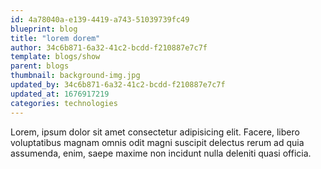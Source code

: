 ```yaml
---
id: 4a78040a-e139-4419-a743-51039739fc49
blueprint: blog
title: "lorem dorem"
author: 34c6b871-6a32-41c2-bcdd-f210887e7c7f
template: blogs/show
parent: blogs
thumbnail: background-img.jpg
updated_by: 34c6b871-6a32-41c2-bcdd-f210887e7c7f
updated_at: 1676917219
categories: technologies
---
```


Lorem, ipsum dolor sit amet consectetur adipisicing elit. Facere, libero voluptatibus magnam omnis odit magni suscipit delectus rerum ad quia assumenda, enim, saepe maxime non incidunt nulla deleniti quasi officia.
